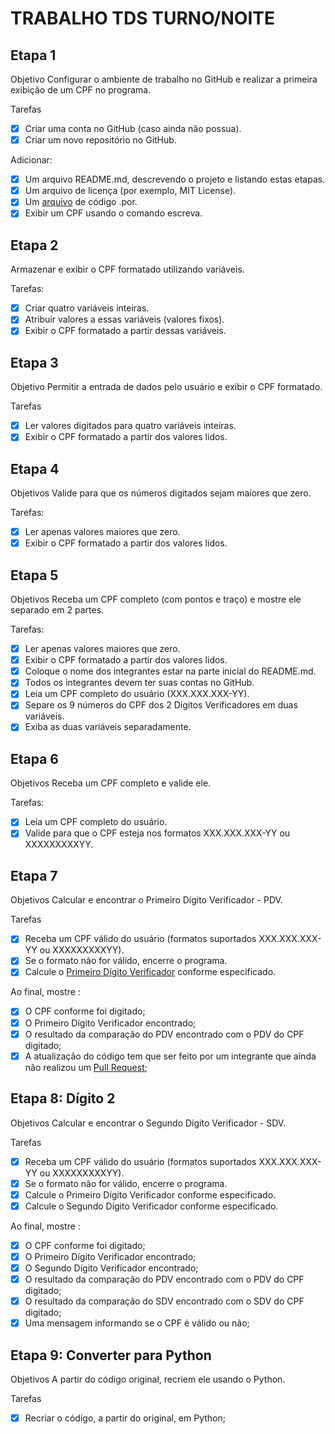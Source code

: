 # TRABALHO TDS TURNO/NOITE 

## Etapa 1
Objetivo
Configurar o ambiente de trabalho no GitHub e realizar a primeira exibição de um CPF no programa.

Tarefas
- [X] Criar uma conta no GitHub (caso ainda não possua).
- [X] Criar um novo repositório no GitHub.
      
 Adicionar: 
- [X] Um arquivo README.md, descrevendo o projeto e listando estas etapas.
- [X] Um arquivo de licença (por exemplo, MIT License).
- [X] Um [arquivo](https://github.com/SaimonCostaCamilo/Projeto-Verificador-de-CPF/blob/main/cpf.por) de código .por.     
- [X] Exibir um CPF usando o comando escreva. 
## Etapa 2
Armazenar e exibir o CPF formatado utilizando variáveis.

Tarefas:
- [X] Criar quatro variáveis inteiras.
- [X] Atribuir valores a essas variáveis (valores fixos).
- [X] Exibir o CPF formatado a partir dessas variáveis.
## Etapa 3
Objetivo
Permitir a entrada de dados pelo usuário e exibir o CPF formatado.

Tarefas
- [X] Ler valores digitados para quatro variáveis inteiras.
- [X] Exibir o CPF formatado a partir dos valores lidos.
## Etapa 4
Objetivos
Valide para que os números digitados sejam maiores que zero.

Tarefas:
- [X] Ler apenas valores maiores que zero.
- [X] Exibir o CPF formatado a partir dos valores lidos.
## Etapa 5
Objetivos
Receba um CPF completo (com pontos e traço) e mostre ele separado em 2 partes.

Tarefas: 
- [X] Ler apenas valores maiores que zero.
- [X] Exibir o CPF formatado a partir dos valores lidos.
- [X] Coloque o nome dos integrantes estar na parte inicial do README.md.
- [X] Todos os integrantes devem ter suas contas no GitHub.
- [X] Leia um CPF completo do usuário (XXX.XXX.XXX-YY).
- [X] Separe os 9 números do CPF dos 2 Dígitos Verificadores em duas variáveis.
- [X] Exiba as duas variáveis separadamente.
## Etapa 6
Objetivos
Receba um CPF completo e valide ele.

Tarefas:
- [X] Leia um CPF completo do usuário.
- [X] Valide para que o CPF esteja nos formatos XXX.XXX.XXX-YY ou XXXXXXXXXYY.

## Etapa 7 
Objetivos
Calcular e encontrar o Primeiro Dígito Verificador - PDV.

Tarefas
- [X] Receba um CPF válido do usuário (formatos suportados XXX.XXX.XXX-YY ou XXXXXXXXXYY).
- [X] Se o formato não for válido, encerre o programa.
- [X] Calcule o [Primeiro Dígito Verificador](https://github.com/ronaldodeschain/tds-senac-tech/blob/main/uc2-desenvolver-algoritmos/avaliacao.md#c%C3%A1lculo-do-primeiro-d%C3%ADgito) conforme especificado.
      
Ao final, mostre :

- [X] O CPF conforme foi digitado;
- [X] O Primeiro Dígito Verificador encontrado;
- [X] O resultado da comparação do PDV encontrado com o PDV do CPF digitado;
- [X] A atualização do código tem que ser feito por um integrante que ainda não realizou um [Pull Request](https://docs.github.com/pt/pull-requests/collaborating-with-pull-requests/proposing-changes-to-your-work-with-pull-requests/creating-a-pull-request-from-a-fork);

## Etapa 8: Dígito 2
Objetivos
Calcular e encontrar o Segundo Dígito Verificador - SDV.

Tarefas
- [X] Receba um CPF válido do usuário (formatos suportados XXX.XXX.XXX-YY ou XXXXXXXXXYY).
- [X] Se o formato não for válido, encerre o programa.
- [X] Calcule o Primeiro Dígito Verificador conforme especificado.
- [X] Calcule o Segundo Dígito Verificador conforme especificado.
      
Ao final, mostre :

- [X] O CPF conforme foi digitado;
- [X] O Primeiro Dígito Verificador encontrado;
- [X] O Segundo Dígito Verificador encontrado;
- [X] O resultado da comparação do PDV encontrado com o PDV do CPF digitado;
- [X] O resultado da comparação do SDV encontrado com o SDV do CPF digitado;
- [X] Uma mensagem informando se o CPF é válido ou não;

## Etapa 9: Converter para Python
Objetivos
A partir do código original, recriem ele usando o Python.

Tarefas
- [X] Recriar o código, a partir do original, em Python;

